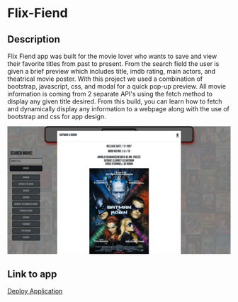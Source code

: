 # Flix-Fiend

## Description 

Flix Fiend app was built for the movie lover who wants to save and view their favorite titles from past to present.
From the search field the user is given a brief preview which includes title, imdb rating, main actors, and theatrical 
movie poster. With this project we used a combination of bootstrap, javascript, css, and modal for a quick pop-up 
preview. All movie information is coming from 2 separate API's using the fetch method to display any given title
desired. From this build, you can learn how to fetch and dynamically display any information to a webpage along
with the use of bootstrap and css for app design.


![image](./assets/images/screenshot.png)

## Link to app

[Deploy Application][def]

[def]: https://vinsanity97.github.io/FlixFiend/